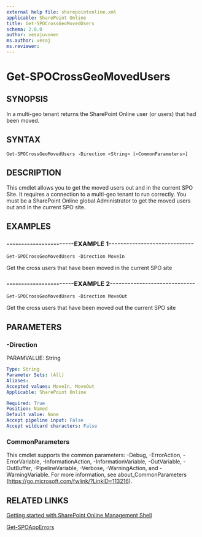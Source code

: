 ```yaml
---
external help file: sharepointonline.xml
applicable: SharePoint Online
title: Get-SPOCrossGeoMovedUsers
schema: 2.0.0
author: vesajuvonen
ms.author: vesaj
ms.reviewer:
---
```


# Get-SPOCrossGeoMovedUsers

## SYNOPSIS
In a multi-geo tenant returns the SharePoint Online user (or users) that had been moved.


## SYNTAX

```
Get-SPOCrossGeoMovedUsers -Direction <String> [<CommonParameters>]
```

## DESCRIPTION
This cmdlet allows you to get the moved users out and in the current SPO Site. It requires a connection to a multi-geo tenant to run correctly. You must be a SharePoint Online global Administrator to get the moved users out and in the current SPO site.

## EXAMPLES

### -----------------------EXAMPLE 1-----------------------------
```
Get-SPOCrossGeoMovedUsers -Direction MoveIn
```
Get the cross users that have been moved in the current SPO site

### -----------------------EXAMPLE 2-----------------------------
```
Get-SPOCrossGeoMovedUsers -Direction MoveOut
```
Get the cross users that have been moved out the current SPO site


## PARAMETERS

### -Direction
PARAMVALUE: String


```yaml
Type: String
Parameter Sets: (All)
Aliases: 
Accepted values: MoveIn, MoveOut
Applicable: SharePoint Online

Required: True
Position: Named
Default value: None
Accept pipeline input: False
Accept wildcard characters: False
```

### CommonParameters
This cmdlet supports the common parameters: -Debug, -ErrorAction, -ErrorVariable, -InformationAction, -InformationVariable, -OutVariable, -OutBuffer, -PipelineVariable, -Verbose, -WarningAction, and -WarningVariable. For more information, see about_CommonParameters (https://go.microsoft.com/fwlink/?LinkID=113216).



## RELATED LINKS

[Getting started with SharePoint Online Management Shell](https://docs.microsoft.com/powershell/sharepoint/sharepoint-online/connect-sharepoint-online?view=sharepoint-ps)

[Get-SPOAppErrors](Get-SPOAppErrors.md)
